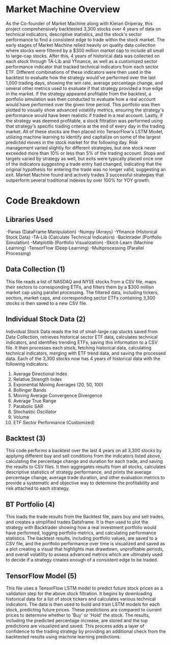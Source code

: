 # Market Machine Overview
As the Co-founder of Market Machine along with Kieran Griperay, this project comprehensively backtested 3,300 stocks over 4 years of data on technical indicators, descriptive statistics, and the stock's sector performance to find a consistent edge to trade within the stock market. The early stages of Market Machine relied heavily on quality data collection where stocks were filtered by a $300 million market cap to include all small to large-cap stocks. After this, 4 years of historical data was collected on each stock through TA-Lib and Yfinance, as well as a customized sector performance indicator that tracked technical indicators from each sector ETF. Different combinations of these indicators were then used in the backtest to evaluate how the strategy would've performed over the last 1,000 trading days, showing the win rate, average percentage change, and several other metrics used to evaluate if that strategy provided a true edge in the market. If the strategy appeared profitable from the backtest, a portfolio simulation was then conducted to evaluate how a real account would have performed over the given time period. This portfolio was then plotted to visually show advanced volatility metrics, ensuring the strategy's performance would have been realistic if traded in a real account. Lastly, if the strategy was deemed profitable, a stock filtration was performed using that strategy's specific trading criteria at the end of every day in the trading market. All of these stocks are then placed into TensorFlow's LSTM Model, utilizing machine learning to identify and capitalize on some of the largest predicted moves in the stock market for the following day. Risk management varied slightly for different strategies, but one stock never exceeded more than 10% or less than 5% of the trading account. Stops and targets varied by strategy as well, but exits were typically placed once one of the indicators suggesting a trade entry had changed, indicating that the original hypothesis for entering the trade was no longer valid, suggesting an exit. Market Machine found and actively trades 3 successful strategies that outperform several traditional indexes by over 100% for YOY growth.
 
# Code Breakdown
## Libraries Used 
-Panas (DataFrame Manipulation)
-Numpy (Arrays)
-Yfinance (Historical Stock Data)
-TA-Lib (Calculate Technical Indicators)
-Backtrader (Portfolio Simulation)
-Matplotlib (Portfolio Visualization)
-Skicit-Learn (Machine Learning)
-TensorFlow (Deep Learning)
-Multiprocessing (Parallel Processing)

## Data Collection (1)
This file reads a list of NASDAQ and NYSE stocks from a CSV file, maps their sectors to corresponding ETFs, and filters them by a $300 million market cap using parallel processing. The filtered data, including tickers, sectors, market caps, and corresponding sector ETFs containing 3,300 stocks is then saved to a new CSV file.

## Individual Stock Data (2)
Individual Stock Data reads the list of small-large cap stocks saved from Data Collection, retrieves historical sector ETF data, calculates technical indicators, and identifies trending ETFs, saving this information to a CSV file. It then processes each stock, fetching historical data, calculating technical indicators, merging with ETF trend data, and saving the processed data. Each of the 3,300 stocks now has 4 years of historical data with the following indicators:

1. Average Directional Index
2. Relative Strength Index
3. Exponential Moving Averages (20, 50, 100)
4. Bollinger Bands
5. Moving Average Convergence Divergence
6. Average True Range
7. Parabolic SAR
8. Stochastic Oscillator
9. Volume
10. ETF Sector Performance (Customized)

## Backtest (3)
This code performs a backtest over the last 4 years on all 3,300 stocks by applying different buy and sell conditions from the indicators listed above, calculating the percentage change and duration for each trade, and saving the results to CSV files. It then aggregates results from all stocks, calculates descriptive statistics of strategy performance, and prints the average percentage change, average trade duration, and other evaluation metrics to provide a systematic and objective way to determine the profitability and risk attached to each strategy.

## BT Portfolio (4)
This loads the trade results from the Backtest file, pairs buy and sell trades, and creates a simplified trades Dataframe. It is then used to plot the strategy with Backtrader showing how a real investment portfolio would have performed, logging portfolio metrics, and calculating performance statistics. The backtest results, including portfolio values, are saved to a CSV file, and the portfolio performance over time is visualized and saved as a plot creating a visual that highlights max drawdown, unprofitable periods, and overall volatility to assess advanced metrics which are ultimately used to decide if a strategy creates enough of a consistent edge to be traded.

## TensorFlow Model (5)
This file uses a TensorFlow LSTM model to predict future stock prices as a validation step for the above stock filtration. It begins by downloading historical data for a list of stock tickers and calculates various technical indicators. The data is then used to build and train LSTM models for each stock, predicting future prices. These predictions are compared to current prices to determine whether to 'Buy' or 'Hold' the stock. The results, including the predicted percentage increase, are stored and the top predictions are visualized and saved. This process adds a layer of confidence to the trading strategy by providing an additional check from the backtested results using machine learning predictions.







